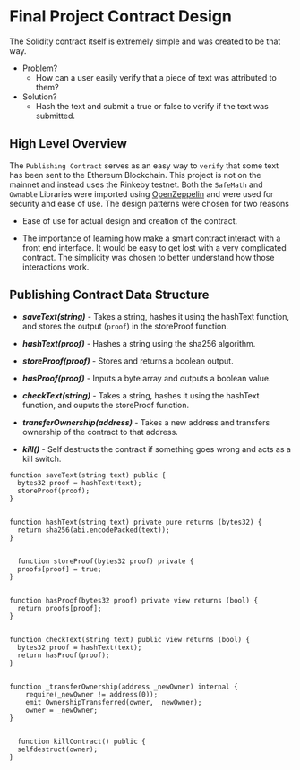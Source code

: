 # Final Project Contract Design

The Solidity contract itself is extremely simple and was created to be that way.

* Problem?
    * How can a user easily verify that a piece of text was attributed to them?
* Solution?
    * Hash the text and submit a true or false to verify if the text was submitted.

## High Level Overview

The `Publishing Contract` serves as an easy way to `verify` that some text has been sent to the Ethereum Blockchain. This project is not on the mainnet and instead uses the Rinkeby testnet. Both the `SafeMath` and `Ownable` Libraries were imported using [OpenZeppelin](https://openzeppelin.org/) and were used for security and ease of use. The design patterns were chosen for two reasons
  * Ease of use for actual design and creation of the contract.
  
  * The importance of learning how make a smart contract interact with a front end interface. It would be easy to get lost with a very complicated contract. The simplicity was chosen to better understand how those interactions work.
  

## Publishing Contract Data Structure

* ***saveText(string)*** - Takes a string, hashes it using the hashText function, and stores the output (`proof`) in the storeProof function.

* ***hashText(proof)*** - Hashes a string using the sha256 algorithm.

* ***storeProof(proof)*** - Stores and returns a boolean output.

* ***hasProof(proof)*** - Inputs a byte array and outputs a boolean value.

* ***checkText(string)*** - Takes a string, hashes it using the hashText function, and ouputs the storeProof function.

* ***transferOwnership(address)*** - Takes a new address and transfers ownership of the contract to that address.

* ***kill()*** - Self destructs the contract if something goes wrong and acts as a kill switch.

```
function saveText(string text) public {
  bytes32 proof = hashText(text);
  storeProof(proof);
}


function hashText(string text) private pure returns (bytes32) {
  return sha256(abi.encodePacked(text));
}


  function storeProof(bytes32 proof) private {
  proofs[proof] = true;
}


function hasProof(bytes32 proof) private view returns (bool) {
  return proofs[proof];
}


function checkText(string text) public view returns (bool) {
  bytes32 proof = hashText(text);
  return hasProof(proof);
}


function _transferOwnership(address _newOwner) internal {
    require(_newOwner != address(0));
    emit OwnershipTransferred(owner, _newOwner);
    owner = _newOwner;
}
  
  
  function killContract() public {
  selfdestruct(owner);
}
```
